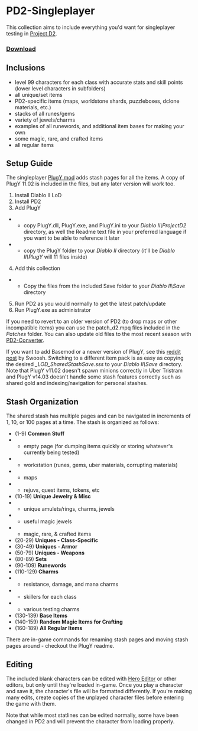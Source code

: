 # PD2-Singleplayer
This collection aims to include everything you'd want for singleplayer testing in [Project D2](https://www.projectdiablo2.com/).

### [Download](https://github.com/BetweenWalls/PD2-Singleplayer/archive/main.zip)

## Inclusions
* level 99 characters for each class with accurate stats and skill points (lower level characters in subfolders)
* all unique/set items
* PD2-specific items (maps, worldstone shards, puzzleboxes, dclone materials, etc.)
* stacks of all runes/gems
* variety of jewels/charms
* examples of all runewords, and additional item bases for making your own
* some magic, rare, and crafted items
* all regular items

## Setup Guide
The singleplayer [PlugY mod](http://plugy.free.fr/) adds stash pages for all the items. A copy of PlugY 11.02 is included in the files, but any later version will work too.

1. Install Diablo II LoD
2. Install PD2
3. Add PlugY
* * copy PlugY.dll, PlugY.exe, and PlugY.ini to your *Diablo II\ProjectD2* directory, as well the Readme text file in your preferred language if you want to be able to reference it later
* * copy the PlugY folder to your *Diablo II* directory (it'll be *Diablo II\PlugY* will 11 files inside)
4. Add this collection
* * Copy the files from the included Save folder to your *Diablo II\Save* directory
5. Run PD2 as you would normally to get the latest patch/update
6. Run PlugY.exe as administrator

If you need to revert to an older version of PD2 (to drop maps or other incompatible items) you can use the patch_d2.mpq files included in the *Patches* folder. You can also update old files to the most recent season with [PD2-Converter](https://github.com/BetweenWalls/PD2-Converter#simple-characterstash-converter-for-pd2).

If you want to add Basemod or a newer version of PlugY, see this [reddit post](https://www.reddit.com/r/ProjectDiablo2/comments/otnk61/season_3_single_player_plugybasemod_item_pack/) by Swoosh. Switching to a different item pack is as easy as copying the desired *_LOD_SharedStashSave.sss* to your *Diablo II\Save* directory. Note that PlugY v11.02 doesn't spawn minions correctly in Uber Tristram and PlugY v14.03 doesn't handle some stash features correctly such as shared gold and indexing/navigation for personal stashes.

## Stash Organization
The shared stash has multiple pages and can be navigated in increments of 1, 10, or 100 pages at a time. The stash is organized as follows:

* (1-9) **Common Stuff**
* * empty page (for dumping items quickly or storing whatever's currently being tested)
* * workstation (runes, gems, uber materials, corrupting materials)
* * maps
* * rejuvs, quest items, tokens, etc
* (10-19) **Unique Jewelry & Misc**
* * unique amulets/rings, charms, jewels
* * useful magic jewels
* * magic, rare, & crafted items
* (20-29) **Uniques - Class-Specific**
* (30-49) **Uniques - Armor**
* (50-79) **Uniques - Weapons**
* (80-89) **Sets**
* (90-109) **Runewords**
* (110-129) **Charms**
* * resistance, damage, and mana charms
* * skillers for each class
* * various testing charms
* (130-139) **Base Items**
* (140-159) **Random Magic Items for Crafting**
* (160-189) **All Regular Items**

There are in-game commands for renaming stash pages and moving stash pages around - checkout the PlugY readme.

## Editing
The included blank characters can be edited with [Hero Editor](https://www.moddb.com/games/diablo-2-lod/downloads/hero-editor-v-104) or other editors, but only until they're loaded in-game. Once you play a character and save it, the character's file will be formatted differently. If you're making many edits, create copies of the unplayed character files before entering the game with them.

Note that while most statlines can be edited normally, some have been changed in PD2 and will prevent the character from loading properly.

<!-- Notes
Some generated rare/crafted items have incorrect required levels
Some generated runeword item bases are missing certain stats, such as 10-50% FCR for staves
Some generated item bases may have incorrect armor values - they should be verified

Missing items:
* Non-Ethereal version of Wraith Flight
* Ormus' Robes with Combustion
* Extra versions of Spirit Ward have the incorrect level of Lesser Fade (level 8 instead of level 10)
* Ethereal versions of certain skill-specific items (Spirit Keeper, Ormus' Robes, Spirit Ward)
* Examples of popular low-level dueling (LLD) charms and other items
* Unique/Set items with variable inventory graphics - Rings, Amulets, Rainbow Facets, Gheed's Fortune
* Some useful item bases, especially elite ethereal weapons such as Legend Sword
* More examples of item bases with different pointmods, or Amazon weapons with +3 skills
* More examples of useful magic items such as +3 skill amulets, +6 Amazon javelins, +6 pointmod items, or even vanilla classics like JMoD

Item discrepancies (may just be game bugs):
* Laying of Hands has 250% Damage to Demons, range is 150-200
* Ribcracker doesn't have 30% faster cast rate like the S3 patch notes say it does
* Wraith Flight doesn't have the 50-150 magic damage that was mentioned in the S3 patch notes
* Demonhorn's Edge has 20% IAS rather than 30% as mentioned in the S3 patch notes
* Heavenly Garb only has +1 to Magic Skills instead of a range of 1-2 (from S2 patch notes)
* The Iron Jang Bong has 40-60% FCR instead of 30-50% as mentioned in the S3 patch notes
* Haemosu's Adamant only has +255 Defense vs. Melee instead of the max of 400 - not sure if that's actually the max, or if it just didn't generate with the max value
* Doom runeword only has a chance to cast level 18 Molten Boulder in non-staves, rather than level 28 in staves (difference wasn't mentioned in S3 patch notes)

-->
